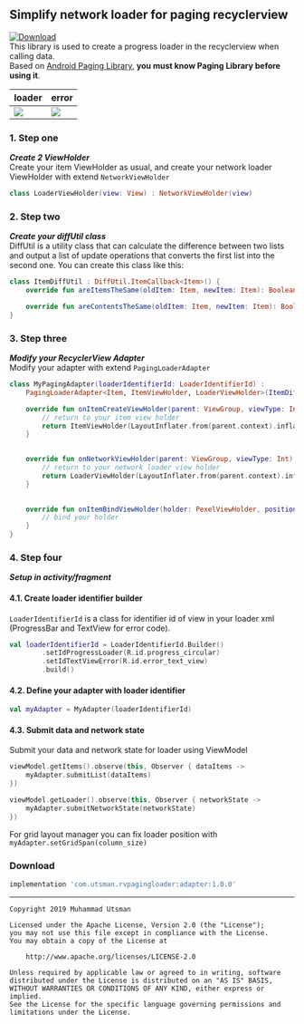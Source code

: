 ## Simplify network loader for paging recyclerview

[ ![Download](https://api.bintray.com/packages/kucingapes/utsman/com.utsman.rvpagingloader/images/download.svg) ](https://bintray.com/kucingapes/utsman/com.utsman.rvpagingloader/_latestVersion) <br>
This library is used to create a progress loader in the recyclerview when calling data.<br>
Based on [Android Paging Library](https://developer.android.com/topic/libraries/architecture/paging), **you must know Paging Library before using it**.

| loader  | error |
|---| --- |
|  ![](https://i.ibb.co/h15LBG7/Screen-Shot-2019-08-11-at-1-16-38-AM-1.png) | ![](https://i.ibb.co/9b4wb8S/Screenshot-20190811-011505-1.png)  |

### 1. Step one
***Create 2 ViewHolder*** <br>
Create your item ViewHolder as usual, and create your network loader ViewHolder with extend ```NetworkViewHolder``` <br>
```kotlin
class LoaderViewHolder(view: View) : NetworkViewHolder(view)
```


### 2. Step two
***Create your diffUtil class*** <br>
DiffUtil is a utility class that can calculate the difference between two lists and output a list of update operations that converts the first list into the second one. You can create this class like this:
```kotlin
class ItemDiffUtil : DiffUtil.ItemCallback<Item>() {
    override fun areItemsTheSame(oldItem: Item, newItem: Item): Boolean = oldItem.id == newItem.id

    override fun areContentsTheSame(oldItem: Item, newItem: Item): Boolean = oldItem == newItem
}
```

### 3. Step three
***Modify your RecyclerView Adapter*** <br>
Modify your adapter with extend ```PagingLoaderAdapter```
```kotlin
class MyPagingAdapter(loaderIdentifierId: LoaderIdentifierId) :
    PagingLoaderAdapter<Item, ItemViewHolder, LoaderViewHolder>(ItemDiffUtil(), loaderIdentifierId) {

    override fun onItemCreateViewHolder(parent: ViewGroup, viewType: Int): ItemViewHolder {
        // return to your item view holder
        return ItemViewHolder(LayoutInflater.from(parent.context).inflate(R.layout.item_view, parent, false))
    }
    

    override fun onNetworkViewHolder(parent: ViewGroup, viewType: Int): LoaderViewHolder {
        // return to your network loader view holder
        return LoaderViewHolder(LayoutInflater.from(parent.context).inflate(R.layout.item_loader, parent, false))
    }
        

    override fun onItemBindViewHolder(holder: PexelViewHolder, position: Int) {
        // bind your holder
    }
}
```

### 4. Step four
***Setup in activity/fragment*** <br>
#### 4.1. Create loader identifier builder
```LoaderIdentifierId``` is a class for identifier id of view in your loader xml (ProgressBar and TextView for error code).
```kotlin
val loaderIdentifierId = LoaderIdentifierId.Builder()
        .setIdProgressLoader(R.id.progress_circular)
        .setIdTextViewError(R.id.error_text_view)
        .build()
```
#### 4.2. Define your adapter with loader identifier
```kotlin
val myAdapter = MyAdapter(loaderIdentifierId)
```

#### 4.3. Submit data and network state
Submit your data and network state for loader using ViewModel
```kotlin
viewModel.getItems().observe(this, Observer { dataItems ->
    myAdapter.submitList(dataItems)
})

viewModel.getLoader().observe(this, Observer { networkState ->
    myAdapter.submitNetworkState(networkState)
})
```

For grid layout manager you can fix loader position with
```myAdapter.setGridSpan(column_size)```

### Download
```gradle
implementation 'com.utsman.rvpagingloader:adapter:1.0.0'
```


---
```
Copyright 2019 Muhammad Utsman

Licensed under the Apache License, Version 2.0 (the "License");
you may not use this file except in compliance with the License.
You may obtain a copy of the License at

    http://www.apache.org/licenses/LICENSE-2.0

Unless required by applicable law or agreed to in writing, software
distributed under the License is distributed on an "AS IS" BASIS,
WITHOUT WARRANTIES OR CONDITIONS OF ANY KIND, either express or implied.
See the License for the specific language governing permissions and
limitations under the License.
```

